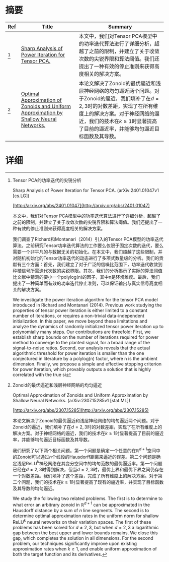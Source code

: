 # 摘要

| Ref | Title | Summary |
| --- | --- | --- |
| [^1] | [Sharp Analysis of Power Iteration for Tensor PCA.](http://arxiv.org/abs/2401.01047) | 本文中，我们对Tensor PCA模型中的功率迭代算法进行了详细分析，超越了之前的限制，并建立了关于收敛次数的尖锐界限和算法阈值。我们还提出了一种有效的停止准则来获得高度相关的解决方案。 |
| [^2] | [Optimal Approximation of Zonoids and Uniform Approximation by Shallow Neural Networks.](http://arxiv.org/abs/2307.15285) | 本论文解决了Zonoid的最优逼近和浅层神经网络的均匀逼近两个问题。对于Zonoid的逼近，我们填补了在$d=2,3$时的对数差距，实现了在所有维度上的解决方案。对于神经网络的逼近，我们的技术在$k \geq 1$时显著提高了目前的逼近率，并能够均匀逼近目标函数及其导数。 |

# 详细

[^1]: Tensor PCA的功率迭代的尖锐分析

    Sharp Analysis of Power Iteration for Tensor PCA. (arXiv:2401.01047v1 [cs.LG])

    [http://arxiv.org/abs/2401.01047](http://arxiv.org/abs/2401.01047)

    本文中，我们对Tensor PCA模型中的功率迭代算法进行了详细分析，超越了之前的限制，并建立了关于收敛次数的尖锐界限和算法阈值。我们还提出了一种有效的停止准则来获得高度相关的解决方案。

    

    我们调查了Richard和Montanari（2014）引入的Tensor PCA模型的功率迭代算法。之前研究Tensor功率迭代算法的工作要么仅限于固定次数的迭代，要么需要一个非平凡的与数据无关的初始化。在本文中，我们超越了这些限制，并对随机初始化的Tensor功率迭代的动态进行了多项式数量级的分析。我们的贡献有三个方面：首先，我们建立了对于广泛的信噪比范围下，功率迭代收敛到种植信号所需迭代次数的尖锐界限。其次，我们的分析揭示了实际的算法阈值比文献中猜测的要小一个polylog(n)的因子，其中n是环境维度。最后，我们提出了一种简单而有效的功率迭代停止准则，可以保证输出与真实信号高度相关的解决方案。

    We investigate the power iteration algorithm for the tensor PCA model introduced in Richard and Montanari (2014). Previous work studying the properties of tensor power iteration is either limited to a constant number of iterations, or requires a non-trivial data-independent initialization. In this paper, we move beyond these limitations and analyze the dynamics of randomly initialized tensor power iteration up to polynomially many steps. Our contributions are threefold: First, we establish sharp bounds on the number of iterations required for power method to converge to the planted signal, for a broad range of the signal-to-noise ratios. Second, our analysis reveals that the actual algorithmic threshold for power iteration is smaller than the one conjectured in literature by a polylog(n) factor, where n is the ambient dimension. Finally, we propose a simple and effective stopping criterion for power iteration, which provably outputs a solution that is highly correlated with the true si
    
[^2]: Zonoid的最优逼近和浅层神经网络的均匀逼近

    Optimal Approximation of Zonoids and Uniform Approximation by Shallow Neural Networks. (arXiv:2307.15285v1 [stat.ML])

    [http://arxiv.org/abs/2307.15285](http://arxiv.org/abs/2307.15285)

    本论文解决了Zonoid的最优逼近和浅层神经网络的均匀逼近两个问题。对于Zonoid的逼近，我们填补了在$d=2,3$时的对数差距，实现了在所有维度上的解决方案。对于神经网络的逼近，我们的技术在$k \geq 1$时显著提高了目前的逼近率，并能够均匀逼近目标函数及其导数。

    

    我们研究了以下两个相关问题。第一个问题是确定一个任意的在$\mathbb{R}^{d+1}$空间中的Zonoid可以通过$n$个线段的Hausdorff距离来逼近的误差。第二个问题是确定浅层ReLU$^k$神经网络在其变分空间中的均匀范数的最优逼近率。第一个问题已经在$d \neq 2, 3$时得到解决，但当$d = 2, 3$时，最优上界和最优下界之间仍存在一个对数差距。我们填补了这个差距，完成了所有维度上的解决方案。对于第二个问题，我们的技术在$k \geq 1$时显著提高了现有的逼近率，并实现了目标函数及其导数的均匀逼近。

    We study the following two related problems. The first is to determine to what error an arbitrary zonoid in $\mathbb{R}^{d+1}$ can be approximated in the Hausdorff distance by a sum of $n$ line segments. The second is to determine optimal approximation rates in the uniform norm for shallow ReLU$^k$ neural networks on their variation spaces. The first of these problems has been solved for $d\neq 2,3$, but when $d=2,3$ a logarithmic gap between the best upper and lower bounds remains. We close this gap, which completes the solution in all dimensions. For the second problem, our techniques significantly improve upon existing approximation rates when $k\geq 1$, and enable uniform approximation of both the target function and its derivatives.
    

